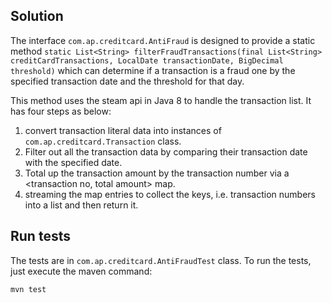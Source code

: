 ## Solution
The interface `com.ap.creditcard.AntiFraud` is designed to provide a static method `static List<String> filterFraudTransactions(final List<String> creditCardTransactions, LocalDate transactionDate, BigDecimal threshold)`
which can determine if a transaction is a fraud one by the specified transaction date and the threshold for that day.  

This method uses the steam api in Java 8 to handle the transaction list. It has four steps as below:
1. convert transaction literal data into instances of `com.ap.creditcard.Transaction` class.
2. Filter out all the transaction data by comparing their transaction date with the specified date.
3. Total up the transaction amount by the transaction number via a <transaction no, total amount> map.
4. streaming the map entries to collect the keys, i.e. transaction numbers into a list and then return it.

## Run tests
The tests are in `com.ap.creditcard.AntiFraudTest` class. To run the tests, just execute the maven command:
```bash
mvn test
``` 
